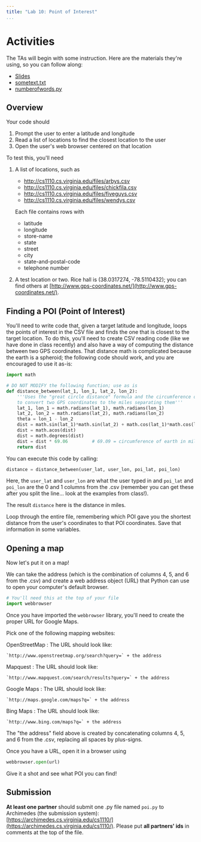 ```yaml
---
title: "Lab 10: Point of Interest"
...
```



# Activities

The TAs will begin with some instruction. Here are the materials they're using, so you can follow along:
- [Slides](https://docs.google.com/presentation/d/1tWXdQNqalgMM0DGnrLrhE1AFU-XM-aU4IDt2zCF54hQ/edit#slide=id.p)
- [sometext.txt](/files/f18/sometext.txt)
- [numberofwords.py](/files/f18/numberofwords.py)


## Overview

Your code should

1.  Prompt the user to enter a latitude and longitude
2.  Read a list of locations to find the closest location to the user
3.  Open the user's web browser centered on that location

To test this, you'll need

1.  A list of locations, such as
    
    -   <http://cs1110.cs.virginia.edu/files/arbys.csv>
    -   <http://cs1110.cs.virginia.edu/files/chickfila.csv>
    -   <http://cs1110.cs.virginia.edu/files/fiveguys.csv>
    -   <http://cs1110.cs.virginia.edu/files/wendys.csv>
    
    Each file contains rows with 
    
    -   latitude
    -   longitude
    -   store-name
    -   state
    -   street
    -   city
    -   state-and-postal-code
    -   telephone number

2.  A test location or two.
    Rice hall is (38.0317274, -78.5110432);
    you can find others at [http://www.gps-coordinates.net/](http://www.gps-coordinates.net/).

## Finding a POI (Point of Interest)

You'll need to write code that, given a target latitude and longitude, loops the points of interest in the CSV file and finds the one that is closest to the target location.
To do this, you'll need to create CSV reading code (like we have done in class recently)
and also have a way of computing the distance between two GPS coordinates.
That distance math is complicated because the earth is a spheroid; the following code should work, and you are encouraged to use it as-is:

````python
import math

# DO NOT MODIFY the following function; use as is
def distance_between(lat_1, lon_1, lat_2, lon_2):
    '''Uses the "great circle distance" formula and the circumference of the earth
    to convert two GPS coordinates to the miles separating them'''
    lat_1, lon_1 = math.radians(lat_1), math.radians(lon_1)
    lat_2, lon_2 = math.radians(lat_2), math.radians(lon_2)
    theta = lon_1 - lon_2
    dist = math.sin(lat_1)*math.sin(lat_2) + math.cos(lat_1)*math.cos(lat_2)*math.cos(theta)
    dist = math.acos(dist)
    dist = math.degrees(dist)
    dist = dist * 69.06         # 69.09 = circumference of earth in miles / 360 degrees
    return dist
````

You can execute this code by calling:

````python
distance = distance_between(user_lat, user_lon, poi_lat, poi_lon)
````

Here, the `user_lat` and `user_lon` are what the user typed in
and `poi_lat` and `poi_lon` are the 0 and 1 columns from the .csv
(remember you can get these after you split the line... look at the examples from class!).

The result `distance` here is the distance in miles.

Loop through the entire file, remembering which POI gave you the shortest distance from the user's coordinates to that POI coordinates.
Save that information in some variables.


## Opening a map

Now let's put it on a map!

We can take the address (which is the combination of columns 4, 5, and 6 from the .csv)
and create a web address object (URL) that Python can use to open your computer's default browser.

````python
# You'll need this at the top of your file
import webbrowser
````

Once you have imported the `webbrowser` library, you'll need to create the proper URL for Google Maps.

Pick one of the following mapping websites:

OpenStreetMap
:   The URL should look like:

    `http://www.openstreetmap.org/search?query=` + the address

Mapquest
:   The URL should look like:

    `http://www.mapquest.com/search/results?query=` + the address

Google Maps
:   The URL should look like:

    `http://maps.google.com/maps?q=` + the address

Bing Maps
:   The URL should look like:

    `http://www.bing.com/maps?q=` + the address


The "the address" field above is created by concatenating columns 4, 5, and 6 from the .csv, replacing all spaces by plus-signs.

Once you have a URL, open it in a browser using

````python
webbrowser.open(url)
````

Give it a shot and see what POI you can find!


## Submission

**At least one partner** should submit one .py file named `poi.py` to Archimedes (the submission system):
[https://archimedes.cs.virginia.edu/cs1110/](https://archimedes.cs.virginia.edu/cs1110/).
Please put **all partners' ids** in comments at the top of the file.
